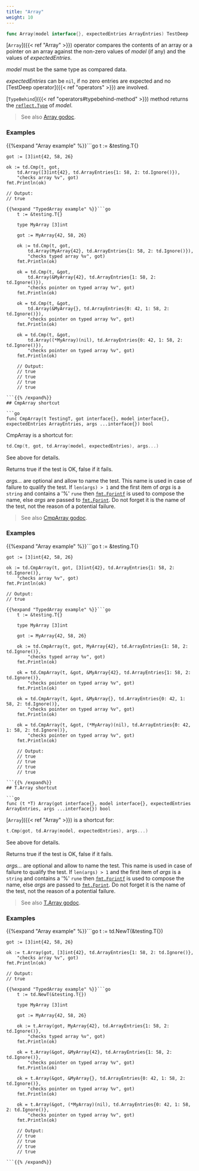 ```yaml
---
title: "Array"
weight: 10
---
```


```go
func Array(model interface{}, expectedEntries ArrayEntries) TestDeep
```

[`Array`]({{< ref "Array" >}}) operator compares the contents of an array or a pointer on an
array against the non-zero values of *model* (if any) and the
values of *expectedEntries*.

*model* must be the same type as compared data.

*expectedEntries* can be `nil`, if no zero entries are expected and
no [TestDeep operator]({{< ref "operators" >}}) are involved.

[`TypeBehind`]({{< ref "operators#typebehind-method" >}}) method returns the [`reflect.Type`](https://golang.org/pkg/reflect/#Type) of *model*.


> See also [<i class='fas fa-book'></i> Array godoc](https://godoc.org/github.com/maxatome/go-testdeep/td#Array).

### Examples

{{%expand "Array example" %}}```go
	t := &testing.T{}

	got := [3]int{42, 58, 26}

	ok := td.Cmp(t, got,
		td.Array([3]int{42}, td.ArrayEntries{1: 58, 2: td.Ignore()}),
		"checks array %v", got)
	fmt.Println(ok)

	// Output:
	// true

```{{% /expand%}}
{{%expand "TypedArray example" %}}```go
	t := &testing.T{}

	type MyArray [3]int

	got := MyArray{42, 58, 26}

	ok := td.Cmp(t, got,
		td.Array(MyArray{42}, td.ArrayEntries{1: 58, 2: td.Ignore()}),
		"checks typed array %v", got)
	fmt.Println(ok)

	ok = td.Cmp(t, &got,
		td.Array(&MyArray{42}, td.ArrayEntries{1: 58, 2: td.Ignore()}),
		"checks pointer on typed array %v", got)
	fmt.Println(ok)

	ok = td.Cmp(t, &got,
		td.Array(&MyArray{}, td.ArrayEntries{0: 42, 1: 58, 2: td.Ignore()}),
		"checks pointer on typed array %v", got)
	fmt.Println(ok)

	ok = td.Cmp(t, &got,
		td.Array((*MyArray)(nil), td.ArrayEntries{0: 42, 1: 58, 2: td.Ignore()}),
		"checks pointer on typed array %v", got)
	fmt.Println(ok)

	// Output:
	// true
	// true
	// true
	// true

```{{% /expand%}}
## CmpArray shortcut

```go
func CmpArray(t TestingT, got interface{}, model interface{}, expectedEntries ArrayEntries, args ...interface{}) bool
```

CmpArray is a shortcut for:

```go
td.Cmp(t, got, td.Array(model, expectedEntries), args...)
```

See above for details.

Returns true if the test is OK, false if it fails.

*args...* are optional and allow to name the test. This name is
used in case of failure to qualify the test. If `len(args) > 1` and
the first item of *args* is a `string` and contains a '%' `rune` then
[`fmt.Fprintf`](https://golang.org/pkg/fmt/#Fprintf) is used to compose the name, else *args* are passed to
[`fmt.Fprint`](https://golang.org/pkg/fmt/#Fprint). Do not forget it is the name of the test, not the
reason of a potential failure.


> See also [<i class='fas fa-book'></i> CmpArray godoc](https://godoc.org/github.com/maxatome/go-testdeep/td#CmpArray).

### Examples

{{%expand "Array example" %}}```go
	t := &testing.T{}

	got := [3]int{42, 58, 26}

	ok := td.CmpArray(t, got, [3]int{42}, td.ArrayEntries{1: 58, 2: td.Ignore()},
		"checks array %v", got)
	fmt.Println(ok)

	// Output:
	// true

```{{% /expand%}}
{{%expand "TypedArray example" %}}```go
	t := &testing.T{}

	type MyArray [3]int

	got := MyArray{42, 58, 26}

	ok := td.CmpArray(t, got, MyArray{42}, td.ArrayEntries{1: 58, 2: td.Ignore()},
		"checks typed array %v", got)
	fmt.Println(ok)

	ok = td.CmpArray(t, &got, &MyArray{42}, td.ArrayEntries{1: 58, 2: td.Ignore()},
		"checks pointer on typed array %v", got)
	fmt.Println(ok)

	ok = td.CmpArray(t, &got, &MyArray{}, td.ArrayEntries{0: 42, 1: 58, 2: td.Ignore()},
		"checks pointer on typed array %v", got)
	fmt.Println(ok)

	ok = td.CmpArray(t, &got, (*MyArray)(nil), td.ArrayEntries{0: 42, 1: 58, 2: td.Ignore()},
		"checks pointer on typed array %v", got)
	fmt.Println(ok)

	// Output:
	// true
	// true
	// true
	// true

```{{% /expand%}}
## T.Array shortcut

```go
func (t *T) Array(got interface{}, model interface{}, expectedEntries ArrayEntries, args ...interface{}) bool
```

[`Array`]({{< ref "Array" >}}) is a shortcut for:

```go
t.Cmp(got, td.Array(model, expectedEntries), args...)
```

See above for details.

Returns true if the test is OK, false if it fails.

*args...* are optional and allow to name the test. This name is
used in case of failure to qualify the test. If `len(args) > 1` and
the first item of *args* is a `string` and contains a '%' `rune` then
[`fmt.Fprintf`](https://golang.org/pkg/fmt/#Fprintf) is used to compose the name, else *args* are passed to
[`fmt.Fprint`](https://golang.org/pkg/fmt/#Fprint). Do not forget it is the name of the test, not the
reason of a potential failure.


> See also [<i class='fas fa-book'></i> T.Array godoc](https://godoc.org/github.com/maxatome/go-testdeep/td#T.Array).

### Examples

{{%expand "Array example" %}}```go
	t := td.NewT(&testing.T{})

	got := [3]int{42, 58, 26}

	ok := t.Array(got, [3]int{42}, td.ArrayEntries{1: 58, 2: td.Ignore()},
		"checks array %v", got)
	fmt.Println(ok)

	// Output:
	// true

```{{% /expand%}}
{{%expand "TypedArray example" %}}```go
	t := td.NewT(&testing.T{})

	type MyArray [3]int

	got := MyArray{42, 58, 26}

	ok := t.Array(got, MyArray{42}, td.ArrayEntries{1: 58, 2: td.Ignore()},
		"checks typed array %v", got)
	fmt.Println(ok)

	ok = t.Array(&got, &MyArray{42}, td.ArrayEntries{1: 58, 2: td.Ignore()},
		"checks pointer on typed array %v", got)
	fmt.Println(ok)

	ok = t.Array(&got, &MyArray{}, td.ArrayEntries{0: 42, 1: 58, 2: td.Ignore()},
		"checks pointer on typed array %v", got)
	fmt.Println(ok)

	ok = t.Array(&got, (*MyArray)(nil), td.ArrayEntries{0: 42, 1: 58, 2: td.Ignore()},
		"checks pointer on typed array %v", got)
	fmt.Println(ok)

	// Output:
	// true
	// true
	// true
	// true

```{{% /expand%}}
